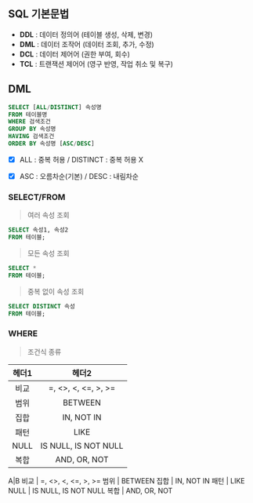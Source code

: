 ## SQL 기본문법

- **DDL** : 데이터 정의어 (테이블 생성, 삭제, 변경)
- **DML** : 데이터 조작어 (데이터 조회, 추가, 수정)
- **DCL** : 데이터 제어어 (권한 부여, 회수)
- **TCL** : 트랜잭션 제어어 (영구 반영, 작업 취소 및 복구)


## DML
```SQL
SELECT [ALL/DISTINCT] 속성명
FROM 테이블명
WHERE 검색조건
GROUP BY 속성명
HAVING 검색조건
ORDER BY 속성명 [ASC/DESC]
```
- [x] ALL : 중복 허용 / DISTINCT : 중복 허용 X
- [x] ASC : 오름차순(기본) / DESC : 내림차순


### SELECT/FROM
> 여러 속성 조회
```SQL
SELECT 속성1, 속성2
FROM 테이블;
```

> 모든 속성 조회
```SQL
SELECT *
FROM 테이블;
```

> 중복 없이 속성 조회
```SQL
SELECT DISTINCT 속성
FROM 테이블;
```


### WHERE
> 조건식 종류

헤더1|헤더2
:---:|:---:
비교 | =, <>, <, <=, >, >=
범위 | BETWEEN
집합 | IN, NOT IN
패턴 | LIKE
NULL | IS NULL, IS NOT NULL
복합 | AND, OR, NOT




A|B
비교 | =, <>, <, <=, >, >=
범위 | BETWEEN
집합 | IN, NOT IN
패턴 | LIKE
NULL | IS NULL, IS NOT NULL
복합 | AND, OR, NOT

